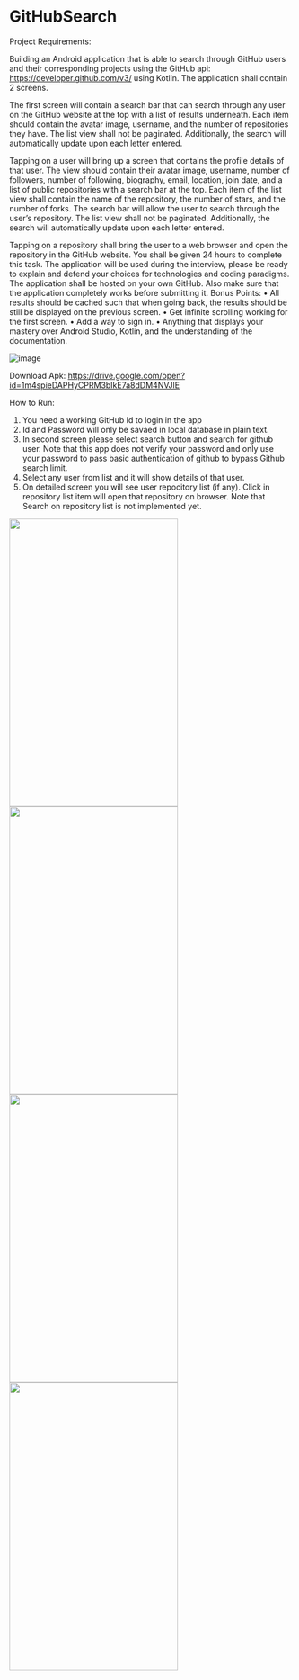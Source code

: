 # GitHubSearch
Project Requirements:

Building an Android application that is able to search through GitHub users and their
corresponding projects using the GitHub api: https://developer.github.com/v3/ using Kotlin. 
The application shall contain 2 screens.

The first screen will contain a search bar that can search through any user on the GitHub website
at the top with a list of results underneath. Each item should contain the avatar image, username,
and the number of repositories they have. The list view shall not be paginated. Additionally, the
search will automatically update upon each letter entered.

Tapping on a user will bring up a screen that contains the profile details of that user. The view
should contain their avatar image, username, number of followers, number of following,
biography, email, location, join date, and a list of public repositories with a search bar at the top.
Each item of the list view shall contain the name of the repository, the number of stars, and the
number of forks. The search bar will allow the user to search through the user’s repository. The
list view shall not be paginated. Additionally, the search will automatically update upon each
letter entered.

Tapping on a repository shall bring the user to a web browser and open the repository in the
GitHub website.
You shall be given 24 hours to complete this task.
The application will be used during the interview, please be ready to explain and defend your
choices for technologies and coding paradigms.
The application shall be hosted on your own GitHub. Also make sure that the application
completely works before submitting it.
Bonus Points:
• All results should be cached such that when going back, the results should be still be
displayed on the previous screen.
• Get infinite scrolling working for the first screen.
• Add a way to sign in.
• Anything that displays your mastery over Android Studio, Kotlin, and the understanding
of the documentation.

![image](https://drive.google.com/uc?export=view&id=103r_hs9Ld_-T5FJGFFg6FlpBfrEgfVaf)


Download Apk: https://drive.google.com/open?id=1m4spieDAPHyCPRM3bIkE7a8dDM4NVJlE

How to Run:
1) You need a working GitHub Id to login in the app
2) Id and Password will only be savaed in local database in plain text.
3) In second screen please select search button and search for github user.
Note that this app does not verify your password and only use your password to pass basic authentication of github to bypass Github search limit.
4) Select any user from list and it will show details of that user.
5) On detailed screen you will see user repocitory list (if any). Click in repository list item will open that repository on browser.
Note that Search on repository list is not implemented yet.


<a href="url"><img src="https://drive.google.com/uc?export=view&id=1dFjOmfrOkOLvNlmMd7J9L1fNmaK0F4Fx" align="left" height="512" width="300" ></a>

<a href="url"><img src="https://drive.google.com/uc?export=view&id=1qgMdQmSo8sgRdkiBIG5T7oEMHWx1fc7c" align="left" height="512" width="300" ></a>

<a href="url"><img src="https://drive.google.com/uc?export=view&id=1NL_8ZH64Pdqx6q2loH4gPC8sM0sweDJi" align="left" height="512" width="300" ></a>

<a href="url"><img src="https://drive.google.com/uc?export=view&id=1HT8IXgLG7MKajjsAWH2yGsPKIW1nl4r2" align="left" height="512" width="300" ></a>

